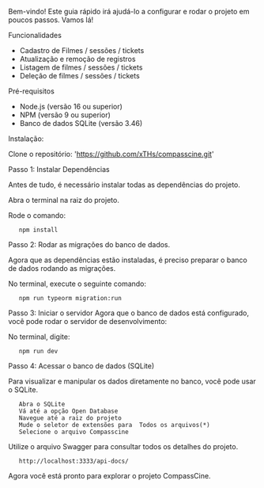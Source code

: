 
Bem-vindo! Este guia rápido irá ajudá-lo a configurar e rodar o projeto em poucos passos. Vamos lá!

Funcionalidades
- Cadastro de Filmes / sessões / tickets
- Atualização e remoção de registros
- Listagem de filmes / sessões / tickets
- Deleção de filmes / sessões / tickets

Pré-requisitos
- Node.js (versão 16 ou superior)
- NPM (versão 9 ou superior)
- Banco de dados SQLite (versão 3.46)



Instalação:

Clone o repositório:
'https://github.com/xTHs/compasscine.git'





Passo 1: Instalar Dependências

Antes de tudo, é necessário instalar todas as dependências do projeto.

Abra o terminal na raiz do projeto.

Rode o comando:

       npm install



Passo 2: Rodar as migrações do banco de dados.

Agora que as dependências estão instaladas, é preciso preparar o banco de dados rodando as migrações.

No terminal, execute o seguinte comando:

       npm run typeorm migration:run

Passo 3: Iniciar o servidor
Agora que o banco de dados está configurado, você pode rodar o servidor de desenvolvimento:

No terminal, digite:

       npm run dev


Passo 4: Acessar o banco de dados (SQLite)

Para visualizar e manipular os dados diretamente no banco, você pode usar o SQLite.

       Abra o SQLite
       Vá até a opção Open Database
       Navegue até a raiz do projeto
       Mude o seletor de extensões para  Todos os arquivos(*)
       Selecione o arquivo Compasscine

Utilize o arquivo Swagger para consultar todos os detalhes do projeto.

       http://localhost:3333/api-docs/

Agora você está pronto para explorar o projeto CompassCine.
